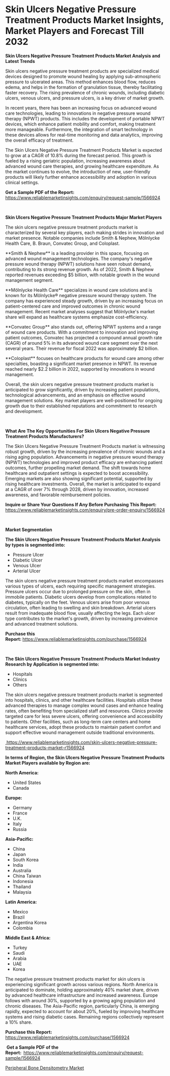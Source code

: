 <p><h1>Skin Ulcers Negative Pressure Treatment Products Market Insights, Market Players and Forecast Till 2032</h1></p><p><strong>Skin Ulcers Negative Pressure Treatment Products Market Analysis and Latest Trends</strong></p>
<p><p>Skin ulcers negative pressure treatment products are specialized medical devices designed to promote wound healing by applying sub-atmospheric pressure to ulcerated areas. This method enhances blood flow, reduces edema, and helps in the formation of granulation tissue, thereby facilitating faster recovery. The rising prevalence of chronic wounds, including diabetic ulcers, venous ulcers, and pressure ulcers, is a key driver of market growth.</p><p>In recent years, there has been an increasing focus on advanced wound care technologies, leading to innovations in negative pressure wound therapy (NPWT) products. This includes the development of portable NPWT devices, which enhance patient mobility and comfort, making treatment more manageable. Furthermore, the integration of smart technology in these devices allows for real-time monitoring and data analytics, improving the overall efficacy of treatment.</p><p>The Skin Ulcers Negative Pressure Treatment Products Market is expected to grow at a CAGR of 10.8% during the forecast period. This growth is fueled by a rising geriatric population, increasing awareness about advanced wound care therapies, and growing healthcare expenditure. As the market continues to evolve, the introduction of new, user-friendly products will likely further enhance accessibility and adoption in various clinical settings.</p></p>
<p><strong>Get a Sample PDF of the Report:&nbsp;</strong> <a href="https://www.reliablemarketinsights.com/enquiry/request-sample/1566924?utm_campaign=3289&utm_medium=2&utm_source=Github&utm_content=ia&utm_term=22032025&utm_id=skin-ulcers-negative-pressure-treatment-products">https://www.reliablemarketinsights.com/enquiry/request-sample/1566924</a></p>
<p>&nbsp;</p>
<p><strong>Skin Ulcers Negative Pressure Treatment Products Major Market Players</strong></p>
<p><p>The skin ulcers negative pressure treatment products market is characterized by several key players, each making strides in innovation and market presence. Notable companies include Smith & Nephew, Mölnlycke Health Care, B. Braun, Convatec Group, and Coloplast. </p><p>**Smith & Nephew** is a leading provider in this space, focusing on advanced wound management technologies. The company's negative pressure wound therapy (NPWT) solutions have seen robust demand, contributing to its strong revenue growth. As of 2022, Smith & Nephew reported revenues exceeding $5 billion, with notable growth in the wound management segment.</p><p>**Mölnlycke Health Care** specializes in wound care solutions and is known for its Mölnlycke® negative pressure wound therapy system. The company has experienced steady growth, driven by an increasing focus on patient-centered care and improved outcomes in chronic wound management. Recent market analyses suggest that Mölnlycke's market share will expand as healthcare systems emphasize cost-efficiency.</p><p>**Convatec Group** also stands out, offering NPWT systems and a range of wound care products. With a commitment to innovation and improving patient outcomes, Convatec has projected a compound annual growth rate (CAGR) of around 5% in its advanced wound care segment over the next several years. Their revenue for fiscal 2022 was approximately $2 billion.</p><p>**Coloplast** focuses on healthcare products for wound care among other specialties, boasting a significant market presence in NPWT. Its revenue reached nearly $2.2 billion in 2022, supported by innovations in wound management.</p><p>Overall, the skin ulcers negative pressure treatment products market is anticipated to grow significantly, driven by increasing patient populations, technological advancements, and an emphasis on effective wound management solutions. Key market players are well-positioned for ongoing growth due to their established reputations and commitment to research and development.</p></p>
<p>&nbsp;</p>
<p><strong>What Are The Key Opportunities For Skin Ulcers Negative Pressure Treatment Products Manufacturers?</strong></p>
<p><p>The Skin Ulcers Negative Pressure Treatment Products market is witnessing robust growth, driven by the increasing prevalence of chronic wounds and a rising aging population. Advancements in negative pressure wound therapy (NPWT) technologies and improved product efficacy are enhancing patient outcomes, further propelling market demand. The shift towards home healthcare and outpatient settings is expected to boost accessibility. Emerging markets are also showing significant potential, supported by rising healthcare investments. Overall, the market is anticipated to expand at a CAGR of over 7% through 2028, driven by innovation, increased awareness, and favorable reimbursement policies.</p></p>
<p><strong>Inquire or Share Your Questions If Any Before Purchasing This Report:</strong> <a href="https://www.reliablemarketinsights.com/enquiry/pre-order-enquiry/1566924?utm_campaign=3289&utm_medium=2&utm_source=Github&utm_content=ia&utm_term=22032025&utm_id=skin-ulcers-negative-pressure-treatment-products">https://www.reliablemarketinsights.com/enquiry/pre-order-enquiry/1566924</a></p>
<p>&nbsp;</p>
<p><strong>Market Segmentation</strong></p>
<p><strong>The Skin Ulcers Negative Pressure Treatment Products Market Analysis by types is segmented into:</strong></p>
<p><ul><li>Pressure Ulcer</li><li>Diabetic Ulcer</li><li>Venous Ulcer</li><li>Arterial Ulcer</li></ul></p>
<p><p>The skin ulcers negative pressure treatment products market encompasses various types of ulcers, each requiring specific management strategies. Pressure ulcers occur due to prolonged pressure on the skin, often in immobile patients. Diabetic ulcers develop from complications related to diabetes, typically on the feet. Venous ulcers arise from poor venous circulation, often leading to swelling and skin breakdown. Arterial ulcers result from inadequate blood flow, usually affecting the legs. Each ulcer type contributes to the market's growth, driven by increasing prevalence and advanced treatment solutions.</p></p>
<p><strong>Purchase this Report:&nbsp;</strong><a href="https://www.reliablemarketinsights.com/purchase/1566924?utm_campaign=3289&utm_medium=2&utm_source=Github&utm_content=ia&utm_term=22032025&utm_id=skin-ulcers-negative-pressure-treatment-products">https://www.reliablemarketinsights.com/purchase/1566924</a></p>
<p>&nbsp;</p>
<p><strong>The Skin Ulcers Negative Pressure Treatment Products Market Industry Research by Application is segmented into:</strong></p>
<p><ul><li>Hospitals</li><li>Clinics</li><li>Others</li></ul></p>
<p><p>The skin ulcers negative pressure treatment products market is segmented into hospitals, clinics, and other healthcare facilities. Hospitals utilize these advanced therapies to manage complex wound cases and enhance healing rates, often benefiting from specialized staff and resources. Clinics provide targeted care for less severe ulcers, offering convenience and accessibility to patients. Other facilities, such as long-term care centers and home healthcare services, adopt these products to maintain patient comfort and support effective wound management outside traditional environments.</p></p>
<p><a href="https://www.reliablemarketinsights.com/skin-ulcers-negative-pressure-treatment-products-market-r1566924?utm_campaign=3289&utm_medium=2&utm_source=Github&utm_content=ia&utm_term=22032025&utm_id=skin-ulcers-negative-pressure-treatment-products">&nbsp;https://www.reliablemarketinsights.com/skin-ulcers-negative-pressure-treatment-products-market-r1566924</a></p>
<p><strong>In terms of Region, the Skin Ulcers Negative Pressure Treatment Products Market Players available by Region are:</strong></p>
<p>
    <p> <strong> North America: </strong>
        <ul>
            <li>United States</li>
            <li>Canada</li>
        </ul>
        </p> 
    <p> <strong> Europe: </strong>
        <ul>
            <li>Germany</li>
            <li>France</li>
            <li>U.K.</li>
            <li>Italy</li>
            <li>Russia</li>
        </ul>
        </p> 
    <p> <strong> Asia-Pacific: </strong>
        <ul>
            <li>China</li>
            <li>Japan</li>
            <li>South Korea</li>
            <li>India</li>
            <li>Australia</li>
            <li>China Taiwan</li>
            <li>Indonesia</li>
            <li>Thailand</li>
            <li>Malaysia</li>
        </ul>
        </p> 
    <p> <strong> Latin America: </strong>
        <ul>
            <li>Mexico</li>
            <li>Brazil</li>
            <li>Argentina Korea</li>
            <li>Colombia</li>
        </ul>
        </p> 
    <p> <strong> Middle East & Africa: </strong>
        <ul>
            <li>Turkey</li>
            <li>Saudi</li>
            <li>Arabia</li>
            <li>UAE</li>
            <li>Korea</li>
        </ul>
    </p>
    </p>
<p><p>The negative pressure treatment products market for skin ulcers is experiencing significant growth across various regions. North America is anticipated to dominate, holding approximately 40% market share, driven by advanced healthcare infrastructure and increased awareness. Europe follows with around 30%, supported by a growing aging population and chronic diseases. The Asia-Pacific region, particularly China, is emerging rapidly, expected to account for about 20%, fueled by improving healthcare systems and rising diabetic cases. Remaining regions collectively represent a 10% share.</p></p>
<p><strong>Purchase this Report: </strong><a href="https://www.reliablemarketinsights.com/purchase/1566924?utm_campaign=3289&utm_medium=2&utm_source=Github&utm_content=ia&utm_term=22032025&utm_id=skin-ulcers-negative-pressure-treatment-products">https://www.reliablemarketinsights.com/purchase/1566924</a></p>
<p>&nbsp;<strong>Get a Sample PDF of the Report:&nbsp;&nbsp;</strong><a href="https://www.reliablemarketinsights.com/enquiry/request-sample/1566924?utm_campaign=3289&utm_medium=2&utm_source=Github&utm_content=ia&utm_term=22032025&utm_id=skin-ulcers-negative-pressure-treatment-products">https://www.reliablemarketinsights.com/enquiry/request-sample/1566924</a></p>
<p><strong></strong></p>
<p><p><a href="https://github.com/porstheftyux/Market-Research-Report-List-1/blob/main/peripheral-bone-densitometry-market.md?utm_campaign=3289&utm_medium=2&utm_source=Github&utm_content=ia&utm_term=22032025&utm_id=skin-ulcers-negative-pressure-treatment-products">Peripheral Bone Densitometry Market</a></p></p>